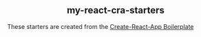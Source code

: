 <h2 style="text-align: center;">my-react-cra-starters</h2>
<p>These starters are created from the <a href="https://facebook.github.io/create-react-app/docs/getting-started" target="_blank">Create-React-App Boilerplate</a></p>
